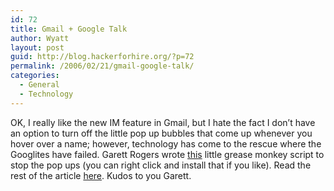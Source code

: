 ```yaml
---
id: 72
title: Gmail + Google Talk
author: Wyatt
layout: post
guid: http://blog.hackerforhire.org/?p=72
permalink: /2006/02/21/gmail-google-talk/
categories:
  - General
  - Technology
---
```

OK, I really like the new IM feature in Gmail, but I hate the fact I don&#8217;t have an option to turn off the little pop up bubbles that come up whenever you hover over a name; however, technology has come to the rescue where the Googlites have failed. Garett Rogers wrote [this][1] little grease monkey script to stop the pop ups (you can right click and install that if you like). Read the rest of the article [here][2]. Kudos to you Garett.

 [1]: http://www.aimx.com/greasemonkey/disable-gmail-talk-popup.user.js
 [2]: http://blogs.zdnet.com/Google/?p=102